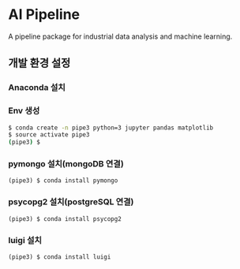 # AI Pipeline
A pipeline package for industrial data analysis and machine learning.

## 개발 환경 설정
### Anaconda 설치
### Env 생성

```bash
$ conda create -n pipe3 python=3 jupyter pandas matplotlib
$ source activate pipe3
(pipe3) $
```

### pymongo 설치(mongoDB 연결)

```
(pipe3) $ conda install pymongo
```

### psycopg2 설치(postgreSQL 연결)

```
(pipe3) $ conda install psycopg2
```

### luigi 설치

```
(pipe3) $ conda install luigi
```